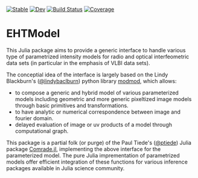 [![Stable](https://img.shields.io/badge/docs-stable-blue.svg)](https://EHTJulia.github.io/EHTModel.jl/stable/)
[![Dev](https://img.shields.io/badge/docs-dev-blue.svg)](https://EHTJulia.github.io/EHTModel.jl/dev/)
[![Build Status](https://github.com/EHTJulia/EHTModel.jl/actions/workflows/CI.yml/badge.svg?branch=main)](https://github.com/EHTJulia/EHTModel.jl/actions/workflows/CI.yml?query=branch%3Amain)
[![Coverage](https://codecov.io/gh/EHTJulia/EHTModel.jl/branch/main/graph/badge.svg)](https://codecov.io/gh/EHTJulia/EHTModel.jl)

# EHTModel
This Julia package aims to provide a generic interface to handle various type of parametrized intensity models for radio and optical interfeometric data sets (in particular in the emphasis of VLBI data sets).

The conceptial idea of the interface is largely based on the Lindy Blackburn's ([@lindybaclburn](https://github.com/lindyblackburn)) python library [modmod](https://github.com/lindyblackburn/modmod), which allows:
- to compose a generic and hybrid model of various parameterized models including geometric and more generic pixeltized image models through basic primitives and transformations.
- to have analytic or numerical correspondence between image and fourier domain.
- delayed evaluation of image or uv products of a model through computational graph.

This package is a partial folk (or purge) of the Paul Tiede's ([@ptiede](https://github.com/ptiede)) Julia package [Comrade.jl](https://github.com/ptiede/Comrade.jl), implementing the above interface for the parameterized model. The pure Julia imprementation of parametrized models offer efficient integration of these functions for various inference packages available in Julia science community.
